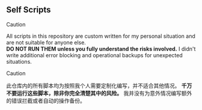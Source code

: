 ## Self Scripts

> [!CAUTION]
> All scripts in this repository are custom written for my personal situation and are not suitable for anyone else.  
> **DO NOT RUN THEM unless you fully understand the risks involved.**
> I didn't write additional error blocking and operational backups for unexpected situations.

> [!CAUTION]
> 此仓库内的所有脚本均为按照我个人需要定制化编写，并不适合其他情况。
> **千万不要运行这些脚本，除非你完全清楚其中的风险。**
> 我并没有为意外情况编写额外的错误拦截或者自动的操作备份。
